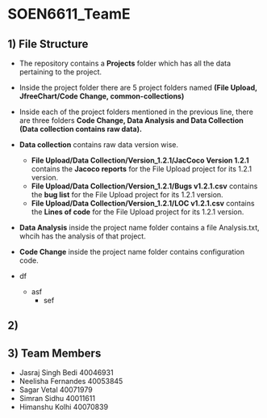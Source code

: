 # SOEN6611_TeamE


## 1) File Structure

- The repository contains a **Projects** folder which has all the data pertaining to the project.
- Inside the project folder there are 5 project folders named **(File Upload, JfreeChart/Code Change,  common-collections)**
- Inside each of the project folders mentioned in the previous line, there are three folders **Code Change, Data Analysis and Data Collection (Data collection contains raw data).**
- **Data collection** contains raw data version wise. 
    + **File Upload/Data Collection/Version_1.2.1/JacCoco Version 1.2.1** contains the **Jacoco reports** for the File Upload project for its 1.2.1 version.
    + **File Upload/Data Collection/Version_1.2.1/Bugs v1.2.1.csv** contains the **bug list**   for the File Upload project for its 1.2.1 version.
    + **File Upload/Data Collection/Version_1.2.1/LOC v1.2.1.csv** contains the **Lines of code**   for the File Upload project for its 1.2.1 version.
- **Data Analysis** inside the project name folder contains a file Analysis.txt, whcih has the analysis of that project.
- **Code Change** inside the project name folder contains configuration code.

- df
    + asf
        - sef

## 2) 

## 3) Team Members

- Jasraj Singh Bedi  40046931
- Neelisha Fernandes 40053845
- Sagar Vetal  40071979
- Simran Sidhu  40011611
- Himanshu Kolhi 40070839

